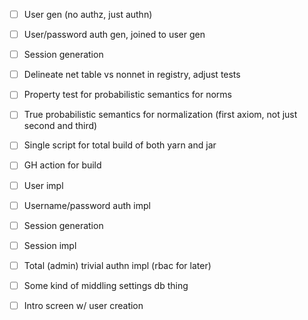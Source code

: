 - [ ] User gen (no authz, just authn)
- [ ] User/password auth gen, joined to user gen
- [ ] Session generation
- [ ] Delineate net table vs nonnet in registry, adjust tests
- [ ] Property test for probabilistic semantics for norms
- [ ] True probabilistic semantics for normalization (first axiom, not just second and third)

- [ ] Single script for total build of both yarn and jar
- [ ] GH action for build

- [ ] User impl
- [ ] Username/password auth impl

- [ ] Session generation
- [ ] Session impl
- [ ] Total (admin) trivial authn impl (rbac for later)

- [ ] Some kind of middling settings db thing
- [ ] Intro screen w/ user creation
